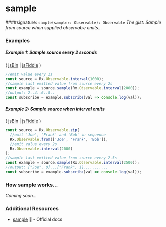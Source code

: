 # sample
####signature: `sample(sampler: Observable): Observable`
*The gist: Sample from source when supplied observable emits...*


### Examples

##### Example 1: Sample source every 2 seconds

( [jsBin](http://jsbin.com/gemebopifu/1/edit?js,console) | [jsFiddle](https://jsfiddle.net/btroncone/8wsbuvjb/) )

```js
//emit value every 1s
const source = Rx.Observable.interval(1000);
//sample last emitted value from source every 2s 
const example = source.sample(Rx.Observable.interval(2000));
//output: 2..4..6..8..
const subscribe = example.subscribe(val => console.log(val));
```

##### Example 2: Sample source when interval emits

( [jsBin](http://jsbin.com/cunicepube/1/edit?js,console) | [jsFiddle](https://jsfiddle.net/btroncone/b33kg9dn/) )

```js
const source = Rx.Observable.zip(
  //emit 'Joe', 'Frank' and 'Bob' in sequence
  Rx.Observable.from(['Joe', 'Frank', 'Bob']),
  //emit value every 2s
  Rx.Observable.interval(2000)
);
//sample last emitted value from source every 2.5s
const example = source.sample(Rx.Observable.interval(2500));
//output: ["Joe", 0]...["Frank", 1]...........
const subscribe = example.subscribe(val => console.log(val));
```

### How sample works...
*Coming soon...*


### Additional Resources
* [sample](http://reactivex.io/rxjs/class/es6/Observable.js~Observable.html#instance-method-sample) :newspaper: - Official docs